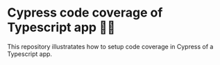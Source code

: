 # Cypress code coverage of Typescript app 💃🏻

This repository illustratates how to setup code coverage in Cypress of a Typescript app.
